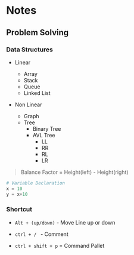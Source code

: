 # Notes

## Problem Solving

### Data Structures

- Linear

  - Array
  - Stack
  - Queue
  - Linked List

- Non Linear
  - Graph
  - Tree
    - Binary Tree
    - AVL Tree
      - LL
      - RR
      - RL
      - LR

> Balance Factor = Height(left) - Height(right)

```python
# Variable Declaration
x = 10
y = x+10
```

### Shortcut

- `Alt + (up/down)` - Move Line up or down

* `ctrl + / ` - Comment

- `ctrl + shift + p` = Command Pallet
